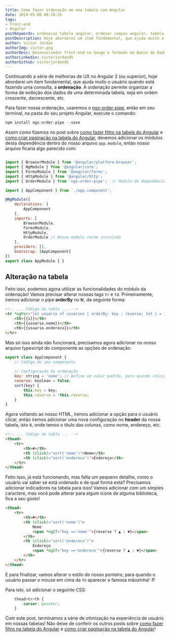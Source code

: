 ```yaml
---
title: Como fazer ordenação em uma tabela com Angular
date: 2019-05-08 08:10:25
tags: 
- Front-end
- Angular
postKeywords: ordenacao tabela angular, ordenar campos angular, tabela ordenacao, otimizacao tabela angular, tabela css, tabela angular
postDescription: Hoje abordarei um item fundamental, que ajuda muito o usuário quando está fazendo uma consulta, a ordenação. A ordenação permite organizar a forma de exibição dos dados de uma determinada tabela, seja em ordem crescente, decrescente, etc.. Para isto, usaremos o ngx-order-pipe.
author: Victor Jordan
authorImg: victor.png
authorDesc: Desenvolvedor front-end na Gauge e formado em Banco de Dados pela Fatec, apaixonado por usabilidade, performance e UX!
authorLinkedin: victorjordan95
authorGithub: victorjordan95
---
```


Continuando a série de melhorias de UX no Angular 2 (ou superior), hoje abordarei um item fundamental, que ajuda muito o usuário quando está fazendo uma consulta, a **ordenação**. 
A ordenação permite organizar a forma de exibição dos dados de uma determinada tabela, seja em ordem crescente, decrescente, etc.

Para fazer nossa ordenação, usaremos o [ngx-order-pipe](https://www.npmjs.com/package/ngx-order-pipe), então em seu terminal, na pasta do seu projeto Angular, execute o comando: 

```javascript
npm install ngx-order-pipe --save
```

<!-- more -->

Assim como fizemos no post sobre [como fazer filtro na tabela do Angular](https://backefront.com.br/filtro-tabela-angular/) e [como criar paginação na tabela do Angular](https://backefront.com.br/criando-paginacao-tabela-angular/), devemos adicionar os módulos desta dependência dentro do nosso arquivo `app.module`, então nosso arquivo ficaria algo parecido com:

```javascript

import { BrowserModule } from '@angular/platform-browser';
import { NgModule } from '@angular/core';
import { FormsModule } from '@angular/forms';
import { HttpModule } from '@angular/http';
import { OrderModule } from 'ngx-order-pipe';  // Módulo da dependência de paginação

import { AppComponent } from './app.component';

@NgModule({
    declarations: [
        AppComponent
    ],
    imports: [
        BrowserModule,
        FormsModule,
        HttpModule,
        OrderModule // Nosso módulo recém instalado
    ],
    providers: [],
    bootstrap: [AppComponent]
})
export class AppModule { }
```

## Alteração na tabela

Feito isso, podemos agora utilizar as funcionalidades do módulo da ordenação!
Vamos precisar alterar nossas tags `tr` e `td`. Primeiramente, iremos adicionar o pipe **orderBy** no **tr**, da seguinte forma:

```html
<!-- ... Código da table ... -->
<tr *ngFor="let usuario of usuarios | orderBy: key : reverse; let i = index">
    <th>{{i}}</th>
    <th>{{usuario.nome}}</th>
    <th>{{usuario.endereco}}</th>
</tr>
```

Mas só isso ainda não funcionará, precisamos agora adicionar no nosso arquivo typescript do componente as opções de ordenação:

```javascript
export class AppComponent {
    // Código do seu componente
    
    // Configuração da ordenação
    key: string = 'nome'; // Define um valor padrão, para quando inicializar o componente
    reverse: boolean = false;
    sort(key) {
        this.key = key;
        this.reverse = !this.reverse;
    }
}
```

Agora voltando ao nosso HTML, iremos adicionar a opção para o usuário clicar, então iremos adicionar uma nova configuração no **header** da nossa tabela, isto é, onde temos o título das colunas, como nome, endereço, etc.

```html
<!-- ... Código da table ... -->
<thead>
    <tr>
        <th>#</th>
        <th (click)="sort('nome')">Nome</th>
        <th (click)="sort('endereco')">Endereço</th>
    </tr>
</thead>
```

Feito isso, já está funcionando, mas falta um pequeno detalhe, como o usuário vai saber se está ordenado e de qual forma está? Precisamos adicionar indicadores na tabela para isso! 
Vamos adicionar com um simples caractere, mas você pode alterar para algum ícone de alguma biblioteca, fica a seu gosto!

```html
<thead>
    <tr>
        <th>#</th>
        <th (click)="sort('nome')">
            Nome
            <span *ngIf="key =='nome'">{reverse ? ▲ : ▼}</span>
        </th>
        <th (click)="sort('endereco')">
            Endereço
            <span *ngIf="key =='endereco'">{reverse ? ▲ : ▼}</span>
        </th>
    </tr>
</thead>
```

E para finalizar, vamos alterar o estilo do nosso ponteiro, para quando o usuário passar o mouse em cima da `th` aparecer a famosa mãozinha! :P

Para isto, só adicionar o seguinte CSS:

```CSS
    thead>tr>th {
        cursor: pointer;
    }
```

Com este post, terminamos a série de otimização na experiência de usuário em nossas tabelas!
Não deixe de conferir os outros posts sobre [como fazer filtro na tabela do Angular](https://backefront.com.br/filtro-tabela-angular/) e [como criar paginação na tabela do Angular](https://backefront.com.br/criando-paginacao-tabela-angular/)!